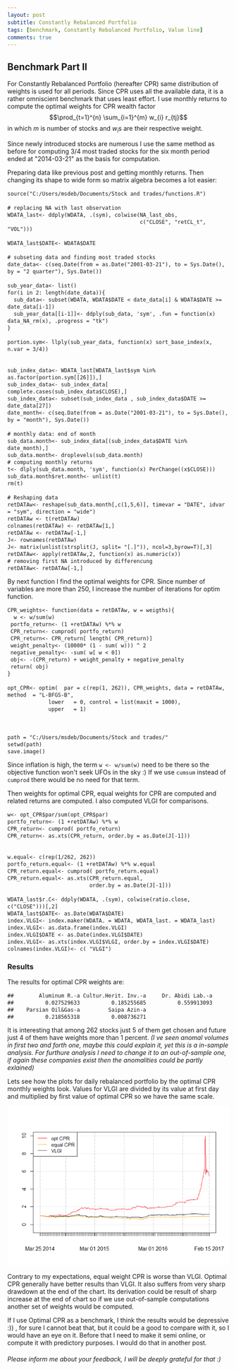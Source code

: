 ```yaml
---
layout: post
subtitle: Constantly Rebalanced Portfolio
tags: [benchmark, Constantly Rebalanced Portfolio, Value line]
comments: true
---
```



Benchmark Part II
-----------------

For Constantly Rebalanced Portfolio (hereafter CPR) same distribution of
weights is used for all periods. Since CPR uses all the available data,
it is a rather omniscient benchmark that uses least effort. I use
monthly returns to compute the optimal weights for CPR wealth factor $$\prod_{t=1}^{n} \sum_{i=1}^{m} w_{i} r_{tj}$$ in which *m* is number
of stocks and *w*<sub>*i*</sub>s are their respective weight.

Since newly introduced stocks are numerous I use the same method as
before for computing 3/4 most traded stocks for the six month period
ended at "2014-03-21" as the basis for computation.

Preparing data like previous post and getting monthly returns. Then
changing its shape to wide form so matrix algebra becomes a lot easier:

    source("C:/Users/msdeb/Documents/Stock and trades/functions.R")

    # replacing NA with last observation
    WDATA_last<- ddply(WDATA, .(sym), colwise(NA_last_obs, 
                                              c("CLOSE", "retCL_t", "VOL")))

    WDATA_last$DATE<- WDATA$DATE

    # subseting data and finding most traded stocks 
    date_data<- c(seq.Date(from = as.Date("2001-03-21"), to = Sys.Date(), by = "2 quarter"), Sys.Date())

    sub_year_data<- list()
    for(i in 2: length(date_data)){
      sub_data<- subset(WDATA, WDATA$DATE < date_data[i] & WDATA$DATE >= date_data[i-1])
      sub_year_data[[i-1]]<- ddply(sub_data, 'sym', .fun = function(x) data_NA_rm(x), .progress = "tk")
    }

    portion.sym<- llply(sub_year_data, function(x) sort_base_index(x, n.var = 3/4))


    sub_index_data<- WDATA_last[WDATA_last$sym %in% as.factor(portion.sym[[26]]),]
    sub_index_data<- sub_index_data[ complete.cases(sub_index_data$CLOSE),]
    sub_index_data<- subset(sub_index_data , sub_index_data$DATE >= date_data[27])
    date_month<- c(seq.Date(from = as.Date("2001-03-21"), to = Sys.Date(), by = "month"), Sys.Date())

    # monthly data: end of month
    sub_data.month<- sub_index_data[(sub_index_data$DATE %in% date_month),]
    sub_data.month<- droplevels(sub_data.month)
    # computing monthly returns
    t<- dlply(sub_data.month, 'sym', function(x) PerChange((x$CLOSE)))
    sub_data.month$ret.month<- unlist(t)
    rm(t)

    # Reshaping data
    retDATAw<- reshape(sub_data.month[,c(1,5,6)], timevar = "DATE", idvar = "sym", direction = "wide")
    retDATAw <- t(retDATAw)
    colnames(retDATAw) <- retDATAw[1,]
    retDATAw <- retDATAw[-1,]
    J<- rownames(retDATAw)
    J<- matrix(unlist(strsplit(J, split= "[.]")), ncol=3,byrow=T)[,3]
    retDATAw<- apply(retDATAw,2, function(x) as.numeric(x))
    # removing first NA introduced by differencung
    retDATAw<- retDATAw[-1,]

By next function I find the optimal weights for CPR. Since number of
variables are more than 250, I increase the number of iterations for
optim function.

    CPR_weights<- function(data = retDATAw, w = weigths){
      w <- w/sum(w)
     portfo_return<- (1 +retDATAw) %*% w
     CPR_return<- cumprod( portfo_return)
     CPR_return<- CPR_return[ length( CPR_return)]
     weight_penalty<- (10000* (1 - sum( w))) ^ 2
     negative_penalty<- -sum( w[ w < 0])
     obj<- -(CPR_return) + weight_penalty + negative_penalty
     return( obj)
    }

    opt_CPR<- optim(  par = c(rep(1, 262)), CPR_weights, data = retDATAw, method  = "L-BFGS-B",
                 lower   = 0, control = list(maxit = 1000),
                 upper   = 1) 



    path = "C:/Users/msdeb/Documents/Stock and trades/"
    setwd(path)
    save.image()

Since inflation is high, the term `w <- w/sum(w)` need to be there so
the objective function won't seek UFOs in the sky :) If we use `cumsum`
instead of `cumprod` there would be no need for that term.

Then weights for optimal CPR, equal weights for CPR are computed and
related returns are computed. I also computed VLGI for comparisons.

    w<- opt_CPR$par/sum(opt_CPR$par)
    portfo_return<- (1 +retDATAw) %*% w
    CPR_return<- cumprod( portfo_return)
    CPR_return<- as.xts(CPR_return, order.by = as.Date(J[-1]))


    w.equal<- c(rep(1/262, 262))
    portfo_return.equal<- (1 +retDATAw) %*% w.equal
    CPR_return.equal<- cumprod( portfo_return.equal)
    CPR_return.equal<- as.xts(CPR_return.equal,
                              order.by = as.Date(J[-1]))

    WDATA_last$r.C<- ddply(WDATA, .(sym), colwise(ratio.close, c("CLOSE")))[,2]
    WDATA_last$DATE<- as.Date(WDATA$DATE)
    index.VLGI<- index.maker(WDATA. = WDATA, WDATA_last. = WDATA_last)
    index.VLGI<- as.data.frame(index.VLGI)
    index.VLGI$DATE <- as.Date(index.VLGI$DATE)
    index.VLGI<- as.xts(index.VLGI$VLGI, order.by = index.VLGI$DATE)
    colnames(index.VLGI)<- c( "VLGI")

### Results

The results for optimal CPR weights are:

    ##        Aluminum R.-a Cultur.Herit. Inv.-a     Dr. Abidi Lab.-a 
    ##          0.027529633          0.185255685          0.559913093 
    ##    Parsian Oil&Gas-a         Saipa Azin-a 
    ##          0.218565318          0.008736271

It is interesting that among 262 stocks just 5 of them get chosen and
future just 4 of them have weights more than 1 percent. *(I ve seen
anomal volumes in first two and forth one, maybe this could explain it,
yet this is a in-sample analysis. For furthure analysis I need to change
it to an out-of-sample one, if again these companies exist then the
anomalities could be partly exlained)*

Lets see how the plots for daily rebalanced portfolio by the optimal CPR
monthly weights look. Values for VLGI are divided by its value at first
day and multiplied by first value of optimal CPR so we have the same
scale.

![]( ../img/CPR.png)

Contrary to my expectations, equal weight CPR is worse than VLGI.
Optimal CPR generally have better results than VLGI. It also suffers
from very sharp drawdown at the end of the chart. Its derivation could
be result of sharp increase at the end of chart so if we use
out-of-sample computations another set of weights would be computed.

If I use Optimal CPR as a benchmark, I think the results would be
depressive :)) , for sure I cannot beat that, but it could be a good to
compare with it, so I would have an eye on it. Before that I need to
make it semi online, or compute it with predictory purposes. I would do
that in another post.

###### *Please inform me about your feedback, I will be deeply grateful for that :)*

